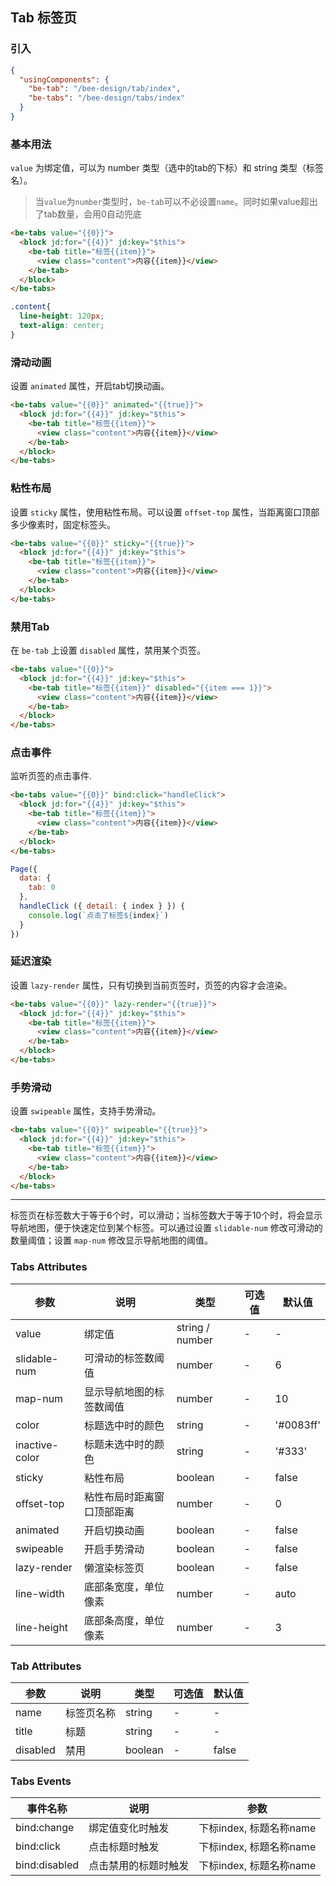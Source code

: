## Tab 标签页

### 引入

```json
{
  "usingComponents": {
    "be-tab": "/bee-design/tab/index",
    "be-tabs": "/bee-design/tabs/index"
  }
}
```

### 基本用法

`value` 为绑定值，可以为 number 类型（选中的tab的下标）和 string 类型（标签名）。

> 当`value`为`number`类型时，`be-tab`可以不必设置`name`。同时如果value超出了tab数量，会用0自动兜底

```html
<be-tabs value="{{0}}">
  <block jd:for="{{4}}" jd:key="$this">
    <be-tab title="标签{{item}}">
      <view class="content">内容{{item}}</view>
    </be-tab>
  </block>
</be-tabs>
```
```css
.content{
  line-height: 120px;
  text-align: center;
}
```

### 滑动动画

设置 `animated` 属性，开启tab切换动画。

```html
<be-tabs value="{{0}}" animated="{{true}}">
  <block jd:for="{{4}}" jd:key="$this">
    <be-tab title="标签{{item}}">
      <view class="content">内容{{item}}</view>
    </be-tab>
  </block>
</be-tabs>

```

### 粘性布局

设置 `sticky` 属性，使用粘性布局。可以设置 `offset-top` 属性，当距离窗口顶部多少像素时，固定标签头。

```html
<be-tabs value="{{0}}" sticky="{{true}}">
  <block jd:for="{{4}}" jd:key="$this">
    <be-tab title="标签{{item}}">
      <view class="content">内容{{item}}</view>
    </be-tab>
  </block>
</be-tabs>
```

### 禁用Tab

在 `be-tab` 上设置 `disabled` 属性，禁用某个页签。

```html
<be-tabs value="{{0}}">
  <block jd:for="{{4}}" jd:key="$this">
    <be-tab title="标签{{item}}" disabled="{{item === 1}}">
      <view class="content">内容{{item}}</view>
    </be-tab>
  </block>
</be-tabs>
```

### 点击事件

监听页签的点击事件.

```html
<be-tabs value="{{0}}" bind:click="handleClick">
  <block jd:for="{{4}}" jd:key="$this">
    <be-tab title="标签{{item}}">
      <view class="content">内容{{item}}</view>
    </be-tab>
  </block>
</be-tabs>
```
```javascript
Page({
  data: {
    tab: 0
  },
  handleClick ({ detail: { index } }) {
    console.log(`点击了标签${index}`)
  }
})
```
### 延迟渲染

设置 `lazy-render` 属性，只有切换到当前页签时，页签的内容才会渲染。

```html
<be-tabs value="{{0}}" lazy-render="{{true}}">
  <block jd:for="{{4}}" jd:key="$this">
    <be-tab title="标签{{item}}">
      <view class="content">内容{{item}}</view>
    </be-tab>
  </block>
</be-tabs>

```

### 手势滑动

设置 `swipeable` 属性，支持手势滑动。

```html
<be-tabs value="{{0}}" swipeable="{{true}}">
  <block jd:for="{{4}}" jd:key="$this">
    <be-tab title="标签{{item}}">
      <view class="content">内容{{item}}</view>
    </be-tab>
  </block>
</be-tabs>
```

---

标签页在标签数大于等于6个时，可以滑动；当标签数大于等于10个时，将会显示导航地图，便于快速定位到某个标签。可以通过设置 `slidable-num` 修改可滑动的数量阈值；设置 `map-num` 修改显示导航地图的阈值。

### Tabs Attributes

| 参数      | 说明                                 | 类型      | 可选值       | 默认值   |
|---------- |------------------------------------ |---------- |------------- |-------- |
| value | 绑定值 | string / number | - | - |
| slidable-num | 可滑动的标签数阈值 | number | - | 6 |
| map-num | 显示导航地图的标签数阈值 | number | - | 10 |
| color | 标题选中时的颜色 | string | - | '#0083ff' |
| inactive-color | 标题未选中时的颜色 | string | - | '#333' |
| sticky | 粘性布局 | boolean | - | false |
| offset-top | 粘性布局时距离窗口顶部距离 | number | - | 0 |
| animated | 开启切换动画 | boolean | - | false |
| swipeable | 开启手势滑动 | boolean | - | false |
| lazy-render | 懒渲染标签页 | boolean | - | false |
| line-width | 底部条宽度，单位像素 | number | - | auto |
| line-height | 底部条高度，单位像素 | number | - | 3 |
### Tab Attributes

| 参数      | 说明                                 | 类型      | 可选值       | 默认值   |
|---------- |------------------------------------ |---------- |------------- |-------- |
| name | 标签页名称 | string | - | - |
| title | 标题 | string | - | - |
| disabled | 禁用 | boolean | - | false |

### Tabs Events

| 事件名称      | 说明                                 | 参数     |
|------------- |------------------------------------ |--------- |
| bind:change | 绑定值变化时触发 | 下标index, 标题名称name |
| bind:click | 点击标题时触发 | 下标index, 标题名称name |
| bind:disabled | 点击禁用的标题时触发| 下标index, 标题名称name |

